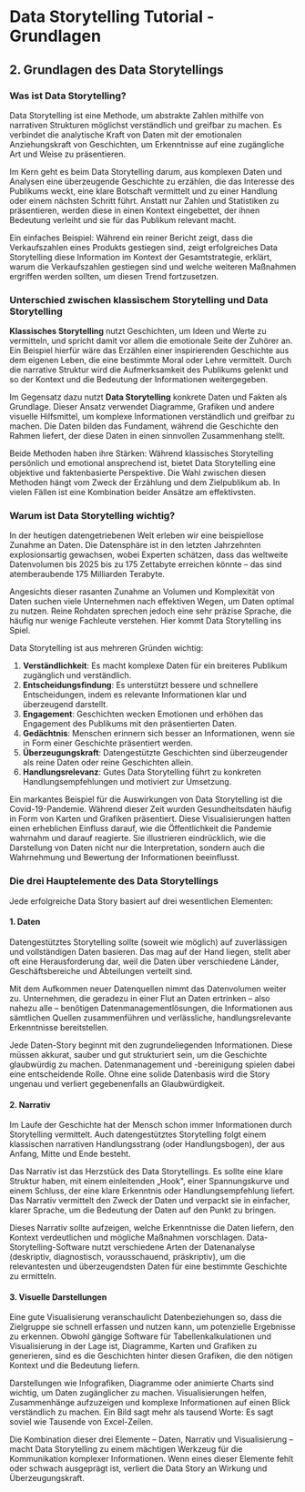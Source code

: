 # Data Storytelling Tutorial - Grundlagen

## 2. Grundlagen des Data Storytellings

### Was ist Data Storytelling?

Data Storytelling ist eine Methode, um abstrakte Zahlen mithilfe von narrativen Strukturen möglichst verständlich und greifbar zu machen. Es verbindet die analytische Kraft von Daten mit der emotionalen Anziehungskraft von Geschichten, um Erkenntnisse auf eine zugängliche Art und Weise zu präsentieren.

Im Kern geht es beim Data Storytelling darum, aus komplexen Daten und Analysen eine überzeugende Geschichte zu erzählen, die das Interesse des Publikums weckt, eine klare Botschaft vermittelt und zu einer Handlung oder einem nächsten Schritt führt. Anstatt nur Zahlen und Statistiken zu präsentieren, werden diese in einen Kontext eingebettet, der ihnen Bedeutung verleiht und sie für das Publikum relevant macht.

Ein einfaches Beispiel: Während ein reiner Bericht zeigt, dass die Verkaufszahlen eines Produkts gestiegen sind, zeigt erfolgreiches Data Storytelling diese Information im Kontext der Gesamtstrategie, erklärt, warum die Verkaufszahlen gestiegen sind und welche weiteren Maßnahmen ergriffen werden sollten, um diesen Trend fortzusetzen.

### Unterschied zwischen klassischem Storytelling und Data Storytelling

**Klassisches Storytelling** nutzt Geschichten, um Ideen und Werte zu vermitteln, und spricht damit vor allem die emotionale Seite der Zuhörer an. Ein Beispiel hierfür wäre das Erzählen einer inspirierenden Geschichte aus dem eigenen Leben, die eine bestimmte Moral oder Lehre vermittelt. Durch die narrative Struktur wird die Aufmerksamkeit des Publikums gelenkt und so der Kontext und die Bedeutung der Informationen weitergegeben.

Im Gegensatz dazu nutzt **Data Storytelling** konkrete Daten und Fakten als Grundlage. Dieser Ansatz verwendet Diagramme, Grafiken und andere visuelle Hilfsmittel, um komplexe Informationen verständlich und greifbar zu machen. Die Daten bilden das Fundament, während die Geschichte den Rahmen liefert, der diese Daten in einen sinnvollen Zusammenhang stellt.

Beide Methoden haben ihre Stärken: Während klassisches Storytelling persönlich und emotional ansprechend ist, bietet Data Storytelling eine objektive und faktenbasierte Perspektive. Die Wahl zwischen diesen Methoden hängt vom Zweck der Erzählung und dem Zielpublikum ab. In vielen Fällen ist eine Kombination beider Ansätze am effektivsten.

### Warum ist Data Storytelling wichtig?

In der heutigen datengetriebenen Welt erleben wir eine beispiellose Zunahme an Daten. Die Datensphäre ist in den letzten Jahrzehnten explosionsartig gewachsen, wobei Experten schätzen, dass das weltweite Datenvolumen bis 2025 bis zu 175 Zettabyte erreichen könnte – das sind atemberaubende 175 Milliarden Terabyte.

Angesichts dieser rasanten Zunahme an Volumen und Komplexität von Daten suchen viele Unternehmen nach effektiven Wegen, um Daten optimal zu nutzen. Reine Rohdaten sprechen jedoch eine sehr präzise Sprache, die häufig nur wenige Fachleute verstehen. Hier kommt Data Storytelling ins Spiel.

Data Storytelling ist aus mehreren Gründen wichtig:

1. **Verständlichkeit**: Es macht komplexe Daten für ein breiteres Publikum zugänglich und verständlich.
2. **Entscheidungsfindung**: Es unterstützt bessere und schnellere Entscheidungen, indem es relevante Informationen klar und überzeugend darstellt.
3. **Engagement**: Geschichten wecken Emotionen und erhöhen das Engagement des Publikums mit den präsentierten Daten.
4. **Gedächtnis**: Menschen erinnern sich besser an Informationen, wenn sie in Form einer Geschichte präsentiert werden.
5. **Überzeugungskraft**: Datengestützte Geschichten sind überzeugender als reine Daten oder reine Geschichten allein.
6. **Handlungsrelevanz**: Gutes Data Storytelling führt zu konkreten Handlungsempfehlungen und motiviert zur Umsetzung.

Ein markantes Beispiel für die Auswirkungen von Data Storytelling ist die Covid-19-Pandemie. Während dieser Zeit wurden Gesundheitsdaten häufig in Form von Karten und Grafiken präsentiert. Diese Visualisierungen hatten einen erheblichen Einfluss darauf, wie die Öffentlichkeit die Pandemie wahrnahm und darauf reagierte. Sie illustrieren eindrücklich, wie die Darstellung von Daten nicht nur die Interpretation, sondern auch die Wahrnehmung und Bewertung der Informationen beeinflusst.

### Die drei Hauptelemente des Data Storytellings

Jede erfolgreiche Data Story basiert auf drei wesentlichen Elementen:

#### 1. Daten

Datengestütztes Storytelling sollte (soweit wie möglich) auf zuverlässigen und vollständigen Daten basieren. Das mag auf der Hand liegen, stellt aber oft eine Herausforderung dar, weil die Daten über verschiedene Länder, Geschäftsbereiche und Abteilungen verteilt sind.

Mit dem Aufkommen neuer Datenquellen nimmt das Datenvolumen weiter zu. Unternehmen, die geradezu in einer Flut an Daten ertrinken – also nahezu alle – benötigen Datenmanagementlösungen, die Informationen aus sämtlichen Quellen zusammenführen und verlässliche, handlungsrelevante Erkenntnisse bereitstellen.

Jede Daten-Story beginnt mit den zugrundeliegenden Informationen. Diese müssen akkurat, sauber und gut strukturiert sein, um die Geschichte glaubwürdig zu machen. Datenmanagement und -bereinigung spielen dabei eine entscheidende Rolle. Ohne eine solide Datenbasis wird die Story ungenau und verliert gegebenenfalls an Glaubwürdigkeit.

#### 2. Narrativ

Im Laufe der Geschichte hat der Mensch schon immer Informationen durch Storytelling vermittelt. Auch datengestütztes Storytelling folgt einem klassischen narrativen Handlungsstrang (oder Handlungsbogen), der aus Anfang, Mitte und Ende besteht.

Das Narrativ ist das Herzstück des Data Storytellings. Es sollte eine klare Struktur haben, mit einem einleitenden „Hook", einer Spannungskurve und einem Schluss, der eine klare Erkenntnis oder Handlungsempfehlung liefert. Das Narrativ vermittelt den Zweck der Daten und verpackt sie in einfacher, klarer Sprache, um die Bedeutung der Daten auf den Punkt zu bringen.

Dieses Narrativ sollte aufzeigen, welche Erkenntnisse die Daten liefern, den Kontext verdeutlichen und mögliche Maßnahmen vorschlagen. Data-Storytelling-Software nutzt verschiedene Arten der Datenanalyse (deskriptiv, diagnostisch, vorausschauend, präskriptiv), um die relevantesten und überzeugendsten Daten für eine bestimmte Geschichte zu ermitteln.

#### 3. Visuelle Darstellungen

Eine gute Visualisierung veranschaulicht Datenbeziehungen so, dass die Zielgruppe sie schnell erfassen und nutzen kann, um potenzielle Ergebnisse zu erkennen. Obwohl gängige Software für Tabellenkalkulationen und Visualisierung in der Lage ist, Diagramme, Karten und Grafiken zu generieren, sind es die Geschichten hinter diesen Grafiken, die den nötigen Kontext und die Bedeutung liefern.

Darstellungen wie Infografiken, Diagramme oder animierte Charts sind wichtig, um Daten zugänglicher zu machen. Visualisierungen helfen, Zusammenhänge aufzuzeigen und komplexe Informationen auf einen Blick verständlich zu machen. Ein Bild sagt mehr als tausend Worte: Es sagt soviel wie Tausende von Excel-Zeilen.

Die Kombination dieser drei Elemente – Daten, Narrativ und Visualisierung – macht Data Storytelling zu einem mächtigen Werkzeug für die Kommunikation komplexer Informationen. Wenn eines dieser Elemente fehlt oder schwach ausgeprägt ist, verliert die Data Story an Wirkung und Überzeugungskraft.
